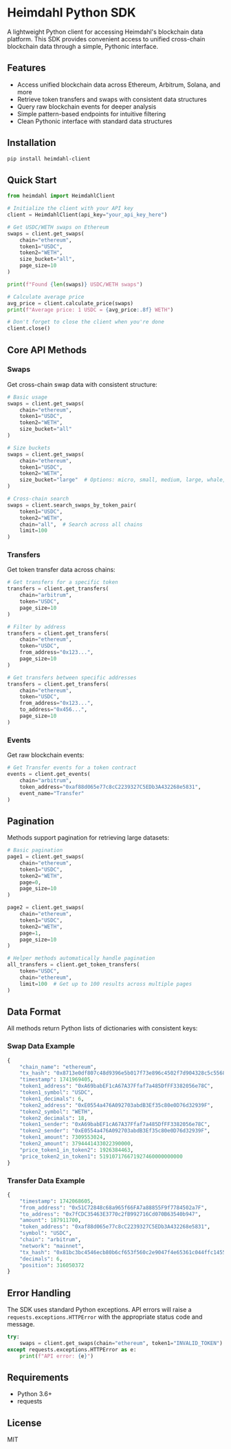 # Heimdahl Python SDK

A lightweight Python client for accessing Heimdahl's blockchain data platform. This SDK provides convenient access to
unified cross-chain blockchain data through a simple, Pythonic interface.

## Features

- Access unified blockchain data across Ethereum, Arbitrum, Solana, and more
- Retrieve token transfers and swaps with consistent data structures
- Query raw blockchain events for deeper analysis
- Simple pattern-based endpoints for intuitive filtering
- Clean Pythonic interface with standard data structures

## Installation

```bash
pip install heimdahl-client
```

## Quick Start

```python
from heimdahl import HeimdahlClient

# Initialize the client with your API key
client = HeimdahlClient(api_key="your_api_key_here")

# Get USDC/WETH swaps on Ethereum
swaps = client.get_swaps(
    chain="ethereum",
    token1="USDC",
    token2="WETH",
    size_bucket="all",
    page_size=10
)

print(f"Found {len(swaps)} USDC/WETH swaps")

# Calculate average price
avg_price = client.calculate_price(swaps)
print(f"Average price: 1 USDC = {avg_price:.8f} WETH")

# Don't forget to close the client when you're done
client.close()
```

## Core API Methods

### Swaps

Get cross-chain swap data with consistent structure:

```python
# Basic usage
swaps = client.get_swaps(
    chain="ethereum",
    token1="USDC",
    token2="WETH",
    size_bucket="all"
)

# Size buckets
swaps = client.get_swaps(
    chain="ethereum",
    token1="USDC",
    token2="WETH",
    size_bucket="large"  # Options: micro, small, medium, large, whale, all
)

# Cross-chain search
swaps = client.search_swaps_by_token_pair(
    token1="USDC",
    token2="WETH",
    chain="all",  # Search across all chains
    limit=100
)
```

### Transfers

Get token transfer data across chains:

```python
# Get transfers for a specific token
transfers = client.get_transfers(
    chain="arbitrum",
    token="USDC",
    page_size=10
)

# Filter by address
transfers = client.get_transfers(
    chain="ethereum",
    token="USDC", 
    from_address="0x123...",
    page_size=10
)

# Get transfers between specific addresses
transfers = client.get_transfers(
    chain="ethereum",
    token="USDC",
    from_address="0x123...",
    to_address="0x456...",
    page_size=10
)
```

### Events

Get raw blockchain events:

```python
# Get Transfer events for a token contract
events = client.get_events(
    chain="arbitrum",
    token_address="0xaf88d065e77c8cC2239327C5EDb3A432268e5831",
    event_name="Transfer"
)
```

## Pagination

Methods support pagination for retrieving large datasets:

```python
# Basic pagination
page1 = client.get_swaps(
    chain="ethereum",
    token1="USDC", 
    token2="WETH",
    page=0,
    page_size=10
)

page2 = client.get_swaps(
    chain="ethereum",
    token1="USDC", 
    token2="WETH",
    page=1,
    page_size=10
)

# Helper methods automatically handle pagination
all_transfers = client.get_token_transfers(
    token="USDC",
    chain="ethereum",
    limit=100  # Get up to 100 results across multiple pages
)
```

## Data Format

All methods return Python lists of dictionaries with consistent keys:

### Swap Data Example

```python
{
    "chain_name": "ethereum",
    "tx_hash": "0x8713e0df807c48d9396e5b017f73e896c4502f7d904328c5c556886744c328a4",
    "timestamp": 1741969405,
    "token1_address": "0xA69babEF1cA67A37Ffaf7a485DfFF3382056e78C",
    "token1_symbol": "USDC",
    "token1_decimals": 6,
    "token2_address": "0xE0554a476A092703abdB3Ef35c80e0D76d32939F",
    "token2_symbol": "WETH",
    "token2_decimals": 18,
    "token1_sender": "0xA69babEF1cA67A37Ffaf7a485DfFF3382056e78C",
    "token2_sender": "0xE0554a476A092703abdB3Ef35c80e0D76d32939F",
    "token1_amount": 7309553024,
    "token2_amount": 3794441433022390000,
    "price_token1_in_token2": 1926384463,
    "price_token2_in_token1": 519107176671927460000000000
}
```

### Transfer Data Example

```python
{
    "timestamp": 1742068605,
    "from_address": "0x51C72848c68a965f66FA7a88855F9f7784502a7F",
    "to_address": "0x7fCDC35463E3770c2fB992716Cd070B63540b947",
    "amount": 187911700,
    "token_address": "0xaf88d065e77c8cC2239327C5EDb3A432268e5831",
    "symbol": "USDC",
    "chain": "arbitrum",
    "network": "mainnet",
    "tx_hash": "0x81bc3bc4546ecb80b6cf653f560c2e9047f4e65361c044ffc14556a454cd4196",
    "decimals": 6,
    "position": 316050372
}
```

## Error Handling

The SDK uses standard Python exceptions. API errors will raise a `requests.exceptions.HTTPError` with the appropriate
status code and message.

```python
try:
    swaps = client.get_swaps(chain="ethereum", token1="INVALID_TOKEN")
except requests.exceptions.HTTPError as e:
    print(f"API error: {e}")
```

## Requirements

- Python 3.6+
- requests

## License

MIT
